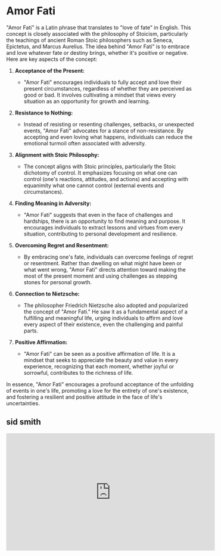 # Amor Fati

"Amor Fati" is a Latin phrase that translates to "love of fate" in English. This concept is closely associated with the philosophy of Stoicism, particularly the teachings of ancient Roman Stoic philosophers such as Seneca, Epictetus, and Marcus Aurelius. The idea behind "Amor Fati" is to embrace and love whatever fate or destiny brings, whether it's positive or negative. Here are key aspects of the concept:

1. **Acceptance of the Present:**
   - "Amor Fati" encourages individuals to fully accept and love their present circumstances, regardless of whether they are perceived as good or bad. It involves cultivating a mindset that views every situation as an opportunity for growth and learning.

2. **Resistance to Nothing:**
   - Instead of resisting or resenting challenges, setbacks, or unexpected events, "Amor Fati" advocates for a stance of non-resistance. By accepting and even loving what happens, individuals can reduce the emotional turmoil often associated with adversity.

3. **Alignment with Stoic Philosophy:**
   - The concept aligns with Stoic principles, particularly the Stoic dichotomy of control. It emphasizes focusing on what one can control (one's reactions, attitudes, and actions) and accepting with equanimity what one cannot control (external events and circumstances).

4. **Finding Meaning in Adversity:**
   - "Amor Fati" suggests that even in the face of challenges and hardships, there is an opportunity to find meaning and purpose. It encourages individuals to extract lessons and virtues from every situation, contributing to personal development and resilience.

5. **Overcoming Regret and Resentment:**
   - By embracing one's fate, individuals can overcome feelings of regret or resentment. Rather than dwelling on what might have been or what went wrong, "Amor Fati" directs attention toward making the most of the present moment and using challenges as stepping stones for personal growth.

6. **Connection to Nietzsche:**
   - The philosopher Friedrich Nietzsche also adopted and popularized the concept of "Amor Fati." He saw it as a fundamental aspect of a fulfilling and meaningful life, urging individuals to affirm and love every aspect of their existence, even the challenging and painful parts.

7. **Positive Affirmation:**
   - "Amor Fati" can be seen as a positive affirmation of life. It is a mindset that seeks to appreciate the beauty and value in every experience, recognizing that each moment, whether joyful or sorrowful, contributes to the richness of life.

In essence, "Amor Fati" encourages a profound acceptance of the unfolding of events in one's life, promoting a love for the entirety of one's existence, and fostering a resilient and positive attitude in the face of life's uncertainties.

## sid smith 

<iframe width="560" height="315" src="https://www.youtube.com/embed/videoseries?si=shk55P0uED-lKV1F&amp;list=PLNcGo6a-yKuIubvDb6mIyd0KHQ-7UasJH" title="YouTube video player" frameborder="0" allow="accelerometer; autoplay; clipboard-write; encrypted-media; gyroscope; picture-in-picture; web-share" allowfullscreen></iframe>
